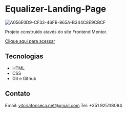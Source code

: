# Equalizer-Landing-Page

![A056E0D9-CF33-46FB-965A-B344C8E9CBCF](https://github.com/vitorianfonseca/Equalizer-Landing-Page/assets/113269524/ec4c09f9-975c-4c70-9b38-4a0ed639fefe)

Projeto construído atavés do site Frontend Mentor.

[Clique aqui para acessar]([equalizer-landing-page-henna.vercel.app](https://equalizer-landing-page-henna.vercel.app/))

## Tecnologias

- HTML
- CSS
- Git e Github

## Contato

Email: vitoriafonseca.net@gmail.com
Tel: +351 925118084

